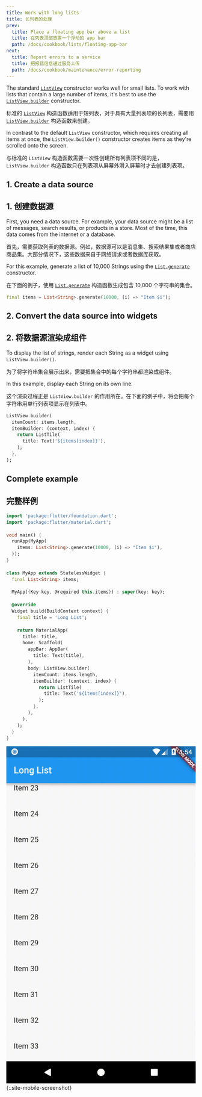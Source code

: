 ```yaml
---
title: Work with long lists
title: 长列表的处理
prev:
  title: Place a floating app bar above a list
  title: 在列表顶部放置一个浮动的 app bar
  path: /docs/cookbook/lists/floating-app-bar
next:
  title: Report errors to a service
  title: 把报错信息通过服务上传
  path: /docs/cookbook/maintenance/error-reporting
---
```


The standard [`ListView`]({{site.api}}/flutter/widgets/ListView-class.html)
constructor works well for small lists. To work with lists that contain
a large number of items, it's best to use the
[`ListView.builder`]({{site.api}}/flutter/widgets/ListView/ListView.builder.html)
constructor.

标准的 [`ListView`]({{site.api}}/flutter/widgets/ListView-class.html) 构造函数适用于短列表，对于具有大量列表项的长列表，需要用 [`ListView.builder`]({{site.api}}/flutter/widgets/ListView/ListView.builder.html) 构造函数来创建。

In contrast to the default `ListView` constructor, which requires
creating all items at once, the `ListView.builder()` constructor
creates items as they're scrolled onto the screen.

与标准的 `ListView` 构造函数需要一次性创建所有列表项不同的是，`ListView.builder` 构造函数只在列表项从屏幕外滑入屏幕时才去创建列表项。

## 1. Create a data source

## 1. 创建数据源

First, you need a data source. For example, your data source
might be a list of messages, search results, or products in a store.
Most of the time, this data comes from the internet or a database.

首先，需要获取列表的数据源。例如，数据源可以是消息集、搜索结果集或者商店商品集。大部分情况下，这些数据来自于网络请求或者数据库获取。

For this example, generate a list of 10,000 Strings using the
[`List.generate`]({{site.api}}/flutter/dart-core/List/List.generate.html)
constructor.

在下面的例子，使用 [`List.generate`]({{site.api}}/flutter/dart-core/List/List.generate.html) 构造函数生成包含 10,000 个字符串的集合。

<!-- skip -->
```dart
final items = List<String>.generate(10000, (i) => "Item $i");
```

## 2. Convert the data source into widgets

## 2. 将数据源渲染成组件

To display the list of strings, render each String as a widget
using `ListView.builder()`.

为了将字符串集合展示出来，需要把集合中的每个字符串都渲染成组件。

In this example, display each String on its own line.

这个渲染过程正是 `ListView.builder` 的作用所在。在下面的例子中，将会把每个字符串用单行列表项显示在列表中。

<!-- skip -->
```dart
ListView.builder(
  itemCount: items.length,
  itemBuilder: (context, index) {
    return ListTile(
      title: Text('${items[index]}'),
    );
  },
);
```

## Complete example

## 完整样例

```dart
import 'package:flutter/foundation.dart';
import 'package:flutter/material.dart';

void main() {
  runApp(MyApp(
    items: List<String>.generate(10000, (i) => "Item $i"),
  ));
}

class MyApp extends StatelessWidget {
  final List<String> items;

  MyApp({Key key, @required this.items}) : super(key: key);

  @override
  Widget build(BuildContext context) {
    final title = 'Long List';

    return MaterialApp(
      title: title,
      home: Scaffold(
        appBar: AppBar(
          title: Text(title),
        ),
        body: ListView.builder(
          itemCount: items.length,
          itemBuilder: (context, index) {
            return ListTile(
              title: Text('${items[index]}'),
            );
          },
        ),
      ),
    );
  }
}
```

![Long Lists Demo](/images/cookbook/long-lists.gif){:.site-mobile-screenshot}
